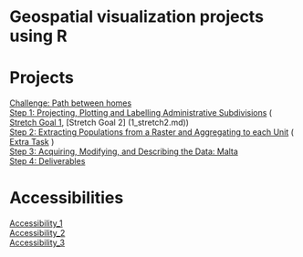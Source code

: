 # Geospatial visualization projects using R

# Projects
[Challenge: Path between homes](Challenge1.md)  
[Step 1: Projecting, Plotting and Labelling Administrative Subdivisions](1_challenge.md) ( [Stretch Goal 1](1_stretch1.md), [Stretch Goal 2] (1_stretch2.md))  
[Step 2: Extracting Populations from a Raster and Aggregating to each Unit](2.1_challenge.md) ( [Extra Task](2.1_ec.md) )   
[Step 3: Acquiring, Modifying, and Describing the Data: Malta](3_challenge.md)    
[Step 4: Deliverables](4_challenge.md)

# Accessibilities
[Accessibility_1](Accessibility_1.md)  
[Accessibility_2](Accessibility_2.md)  
[Accessibility_3](Accessibility_3.md)  
